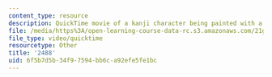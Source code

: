 ```yaml
---
content_type: resource
description: QuickTime movie of a kanji character being painted with a brush.
file: /media/https%3A/open-learning-course-data-rc.s3.amazonaws.com/21g-504-japanese-iv-spring-2009/6f5b7d5b34f97594bb6ca92efe5fe1bc_2488.mov
file_type: video/quicktime
resourcetype: Other
title: '2488'
uid: 6f5b7d5b-34f9-7594-bb6c-a92efe5fe1bc
---
```

